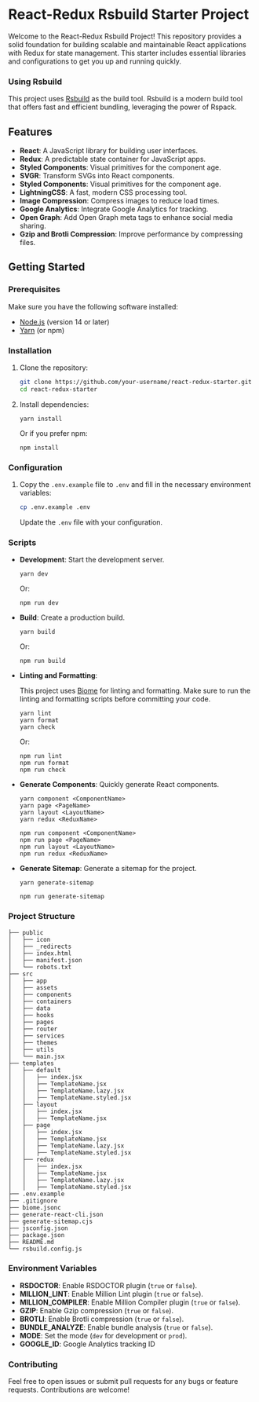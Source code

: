# React-Redux Rsbuild Starter Project

Welcome to the React-Redux Rsbuild Project! This repository provides a solid foundation for building scalable and maintainable React applications with Redux for state management. This starter includes essential libraries and configurations to get you up and running quickly.

### Using Rsbuild

This project uses [Rsbuild](https://rsbuild.dev/) as the build tool. Rsbuild is a modern build tool that offers fast and efficient bundling, leveraging the power of Rspack.

## Features

- **React**: A JavaScript library for building user interfaces.
- **Redux**: A predictable state container for JavaScript apps.
- **Styled Components**: Visual primitives for the component age.
- **SVGR**: Transform SVGs into React components.
- **Styled Components**: Visual primitives for the component age.
- **LightningCSS**: A fast, modern CSS processing tool.
- **Image Compression**: Compress images to reduce load times.
- **Google Analytics**: Integrate Google Analytics for tracking.
- **Open Graph**: Add Open Graph meta tags to enhance social media sharing.
- **Gzip and Brotli Compression**: Improve performance by compressing files.

## Getting Started

### Prerequisites

Make sure you have the following software installed:

- [Node.js](https://nodejs.org/) (version 14 or later)
- [Yarn](https://yarnpkg.com/) (or npm)

### Installation

1. Clone the repository:

   ```bash
   git clone https://github.com/your-username/react-redux-starter.git
   cd react-redux-starter
	 ```
2.  Install dependencies:

	```properties  
	yarn install
	```
	Or if you prefer npm:

	```properties  
	npm install
	```

### Configuration

1.  Copy the `.env.example` file to `.env` and fill in the necessary environment variables:

	```bash
	cp .env.example .env
	```
	Update the `.env` file with your configuration.
    

### Scripts

* **Development**: Start the development server.
    
	```properties  
	yarn dev
	```
	Or:

	```properties  
	npm run dev
	```
    
* **Build**: Create a production build.
    
	```properties  
	yarn build
	```
	Or:

	```properties  
	npm run build
	```
    
* **Linting and Formatting**:

	This project uses [Biome](https://biomejs.dev/) for linting and formatting. Make sure to run the linting and formatting scripts before committing your code.

	```properties  
	yarn lint
	yarn format
	yarn check
	```
	Or:

	```properties  
	npm run lint
  	npm run format
	npm run check
	```
        
* **Generate Components**: Quickly generate React components.

	```properties
	yarn component <ComponentName>
	yarn page <PageName>
	yarn layout <LayoutName>
	yarn redux <ReduxName>
	```

	```properties
	npm run component <ComponentName>
	npm run page <PageName>
	npm run layout <LayoutName>
	npm run redux <ReduxName>
	```
    
* **Generate Sitemap**: Generate a sitemap for the project.
    
	```properties
	yarn generate-sitemap
	```
	```properties
	npm run generate-sitemap
	```
    
### Project Structure
```
├── public
│   ├── icon
│   ├── _redirects
│   ├── index.html
│   ├── manifest.json
│   └── robots.txt
├── src
│   ├── app
│   ├── assets
│   ├── components
│   ├── containers
│   ├── data
│   ├── hooks
│   ├── pages
│   ├── router
│   ├── services
│   ├── themes
│   ├── utils
│   └── main.jsx
├── templates
│   ├── default
│   │   ├── index.jsx
│   │   ├── TemplateName.jsx
│   │   ├── TemplateName.lazy.jsx
│   │   ├── TemplateName.styled.jsx
│   ├── layout
│   │   ├── index.jsx
│   │   ├── TemplateName.jsx
│   ├── page
│   │   ├── index.jsx
│   │   ├── TemplateName.jsx
│   │   ├── TemplateName.lazy.jsx
│   │   ├── TemplateName.styled.jsx
│   ├── redux
│   │   ├── index.jsx
│   │   ├── TemplateName.jsx
│   │   ├── TemplateName.lazy.jsx
│   │   ├── TemplateName.styled.jsx
├── .env.example
├── .gitignore
├── biome.jsonc
├── generate-react-cli.json
├── generate-sitemap.cjs
├── jsconfig.json
├── package.json
├── README.md
└── rsbuild.config.js
```
### Environment Variables

* **RSDOCTOR**: Enable RSDOCTOR plugin (`true` or `false`).
* **MILLION_LINT**: Enable Million Lint plugin (`true` or `false`).
* **MILLION_COMPILER**: Enable Million Compiler plugin (`true` or `false`).
* **GZIP**: Enable Gzip compression (`true` or `false`).
* **BROTLI**: Enable Brotli compression (`true` or `false`).
* **BUNDLE_ANALYZE**: Enable bundle analysis (`true` or `false`).
* **MODE**: Set the mode (`dev` for development or `prod`).
* **GOOGLE_ID**: Google Analytics tracking ID

### Contributing

Feel free to open issues or submit pull requests for any bugs or feature requests. Contributions are welcome!
